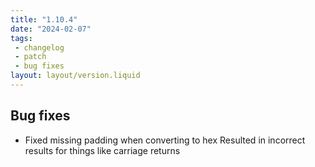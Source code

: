 ```yaml
---
title: "1.10.4"
date: "2024-02-07"
tags: 
 - changelog
 - patch
 - bug fixes
layout: layout/version.liquid
---
```

## Bug fixes
- Fixed missing padding when converting to hex
Resulted in incorrect results for things like carriage returns
